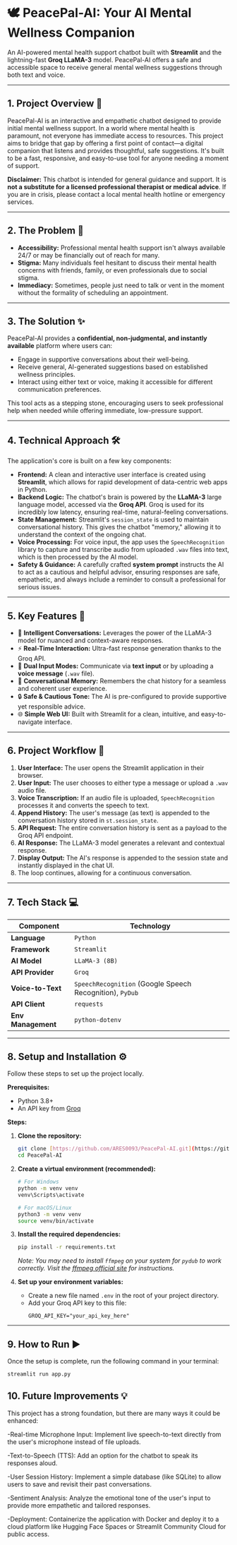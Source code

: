 # 🕊️ PeacePal-AI: Your AI Mental Wellness Companion

An AI-powered mental health support chatbot built with **Streamlit** and the lightning-fast **Groq LLaMA-3** model. PeacePal-AI offers a safe and accessible space to receive general mental wellness suggestions through both text and voice.

---

## 1. Project Overview 📝

PeacePal-AI is an interactive and empathetic chatbot designed to provide initial mental wellness support. In a world where mental health is paramount, not everyone has immediate access to resources. This project aims to bridge that gap by offering a first point of contact—a digital companion that listens and provides thoughtful, safe suggestions. It's built to be a fast, responsive, and easy-to-use tool for anyone needing a moment of support.

**Disclaimer:** This chatbot is intended for general guidance and support. It is **not a substitute for a licensed professional therapist or medical advice**. If you are in crisis, please contact a local mental health hotline or emergency services.

---

## 2. The Problem 🤔

* **Accessibility:** Professional mental health support isn't always available 24/7 or may be financially out of reach for many.
* **Stigma:** Many individuals feel hesitant to discuss their mental health concerns with friends, family, or even professionals due to social stigma.
* **Immediacy:** Sometimes, people just need to talk or vent in the moment without the formality of scheduling an appointment.

---

## 3. The Solution ✨

PeacePal-AI provides a **confidential, non-judgmental, and instantly available** platform where users can:
* Engage in supportive conversations about their well-being.
* Receive general, AI-generated suggestions based on established wellness principles.
* Interact using either text or voice, making it accessible for different communication preferences.

This tool acts as a stepping stone, encouraging users to seek professional help when needed while offering immediate, low-pressure support.

---

## 4. Technical Approach 🛠️

The application's core is built on a few key components:
* **Frontend:** A clean and interactive user interface is created using **Streamlit**, which allows for rapid development of data-centric web apps in Python.
* **Backend Logic:** The chatbot's brain is powered by the **LLaMA-3** large language model, accessed via the **Groq API**. Groq is used for its incredibly low latency, ensuring real-time, natural-feeling conversations.
* **State Management:** Streamlit's `session_state` is used to maintain conversational history. This gives the chatbot "memory," allowing it to understand the context of the ongoing chat.
* **Voice Processing:** For voice input, the app uses the `SpeechRecognition` library to capture and transcribe audio from uploaded `.wav` files into text, which is then processed by the AI model.
* **Safety & Guidance:** A carefully crafted **system prompt** instructs the AI to act as a cautious and helpful advisor, ensuring responses are safe, empathetic, and always include a reminder to consult a professional for serious issues.

---

## 5. Key Features 🚀

* 🧠 **Intelligent Conversations:** Leverages the power of the LLaMA-3 model for nuanced and context-aware responses.
* ⚡ **Real-Time Interaction:** Ultra-fast response generation thanks to the Groq API.
* 🎤 **Dual Input Modes:** Communicate via **text input** or by uploading a **voice message** (`.wav` file).
* 🔄 **Conversational Memory:** Remembers the chat history for a seamless and coherent user experience.
* 🔒 **Safe & Cautious Tone:** The AI is pre-configured to provide supportive yet responsible advice.
* 🌐 **Simple Web UI:** Built with Streamlit for a clean, intuitive, and easy-to-navigate interface.

---

## 6. Project Workflow 🌊

1.  **User Interface:** The user opens the Streamlit application in their browser.
2.  **User Input:** The user chooses to either type a message or upload a `.wav` audio file.
3.  **Voice Transcription:** If an audio file is uploaded, `SpeechRecognition` processes it and converts the speech to text.
4.  **Append History:** The user's message (as text) is appended to the conversation history stored in `st.session_state`.
5.  **API Request:** The entire conversation history is sent as a payload to the Groq API endpoint.
6.  **AI Response:** The LLaMA-3 model generates a relevant and contextual response.
7.  **Display Output:** The AI's response is appended to the session state and instantly displayed in the chat UI.
8.  The loop continues, allowing for a continuous conversation.

---

## 7. Tech Stack 💻

| Component          | Technology                                                                                                  |
| ------------------ | ----------------------------------------------------------------------------------------------------------- |
| **Language** | `Python`                                                                                                    |
| **Framework** | `Streamlit`                                                                                                 |
| **AI Model** | `LLaMA-3 (8B)`                                                                                              |
| **API Provider** | `Groq`                                                                                                      |
| **Voice-to-Text** | `SpeechRecognition` (Google Speech Recognition), `PyDub`                                                    |
| **API Client** | `requests`                                                                                                  |
| **Env Management** | `python-dotenv`                                                                                             |

---

## 8. Setup and Installation ⚙️

Follow these steps to set up the project locally.

**Prerequisites:**
* Python 3.8+
* An API key from [Groq](https://console.groq.com/keys)

**Steps:**

1.  **Clone the repository:**
    ```bash
    git clone [https://github.com/ARES0093/PeacePal-AI.git](https://github.com/ARES0093/PeacePal-AI.git)
    cd PeacePal-AI
    ```

2.  **Create a virtual environment (recommended):**
    ```bash
    # For Windows
    python -m venv venv
    venv\Scripts\activate

    # For macOS/Linux
    python3 -m venv venv
    source venv/bin/activate
    ```

3.  **Install the required dependencies:**
    ```bash
    pip install -r requirements.txt
    ```
    *Note: You may need to install `ffmpeg` on your system for `pydub` to work correctly. Visit the [ffmpeg official site](https://ffmpeg.org/download.html) for instructions.*

4.  **Set up your environment variables:**
    * Create a new file named `.env` in the root of your project directory.
    * Add your Groq API key to this file:
        ```
        GROQ_API_KEY="your_api_key_here"
        ```

---

## 9. How to Run ▶️

Once the setup is complete, run the following command in your terminal:

```bash
streamlit run app.py
```

## 10. Future Improvements 💡
  This project has a strong foundation, but there are many ways it could be enhanced:

-Real-time Microphone Input: Implement live speech-to-text directly from the user's microphone instead of file uploads.

-Text-to-Speech (TTS): Add an option for the chatbot to speak its responses aloud.

-User Session History: Implement a simple database (like SQLite) to allow users to save and revisit their past conversations.

-Sentiment Analysis: Analyze the emotional tone of the user's input to provide more empathetic and tailored responses.

-Deployment: Containerize the application with Docker and deploy it to a cloud platform like Hugging Face Spaces or Streamlit Community Cloud for public access.
